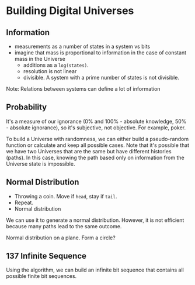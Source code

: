 # Building Digital Universes

## Information

- measurements as a number of states in a system vs bits
- imagine that mass is proportional to information in the case of constant mass in the Universe
  - additions as a `log(states)`.
  - resolution is not linear
  - divisible. A system with a prime number of states is not divisible.
 
Note: Relations between systems can define a lot of information

## Probability

It's a measure of our ignorance (0% and 100% - absolute knowledge, 50% - absolute ignorance), so it's subjective, not objective. For example, poker.

To build a Universe with randomness, we can either build a pseudo-random function or calculate and keep all possible cases. Note that it's possible that we have two Universes that are the same but have different histories (paths). In this case, knowing the path based only on information from the Universe state is impossible.

## Normal Distribution

- Throwing a coin. Move if `head`, stay if `tail`.
- Repeat.
- Normal distribution

We can use it to generate a normal distribution. However, it is not efficient because many paths lead to the same outcome.

Normal distribution on a plane. Form a circle?

## 137 Infinite Sequence

Using the algorithm, we can build an infinite bit sequence that contains all possible finite bit sequences.

